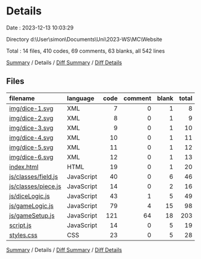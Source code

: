 # Details

Date : 2023-12-13 10:03:29

Directory d:\\User\\simon\\Documents\\Uni\\2023-WS\\MC\\Website

Total : 14 files,  410 codes, 69 comments, 63 blanks, all 542 lines

[Summary](results.md) / Details / [Diff Summary](diff.md) / [Diff Details](diff-details.md)

## Files
| filename | language | code | comment | blank | total |
| :--- | :--- | ---: | ---: | ---: | ---: |
| [img/dice-1.svg](/img/dice-1.svg) | XML | 7 | 0 | 1 | 8 |
| [img/dice-2.svg](/img/dice-2.svg) | XML | 8 | 0 | 1 | 9 |
| [img/dice-3.svg](/img/dice-3.svg) | XML | 9 | 0 | 1 | 10 |
| [img/dice-4.svg](/img/dice-4.svg) | XML | 10 | 0 | 1 | 11 |
| [img/dice-5.svg](/img/dice-5.svg) | XML | 11 | 0 | 1 | 12 |
| [img/dice-6.svg](/img/dice-6.svg) | XML | 12 | 0 | 1 | 13 |
| [index.html](/index.html) | HTML | 19 | 0 | 1 | 20 |
| [js/classes/field.js](/js/classes/field.js) | JavaScript | 40 | 0 | 6 | 46 |
| [js/classes/piece.js](/js/classes/piece.js) | JavaScript | 14 | 0 | 2 | 16 |
| [js/diceLogic.js](/js/diceLogic.js) | JavaScript | 43 | 1 | 5 | 49 |
| [js/gameLogic.js](/js/gameLogic.js) | JavaScript | 79 | 4 | 15 | 98 |
| [js/gameSetup.js](/js/gameSetup.js) | JavaScript | 121 | 64 | 18 | 203 |
| [script.js](/script.js) | JavaScript | 14 | 0 | 5 | 19 |
| [styles.css](/styles.css) | CSS | 23 | 0 | 5 | 28 |

[Summary](results.md) / Details / [Diff Summary](diff.md) / [Diff Details](diff-details.md)